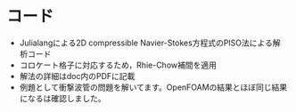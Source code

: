 # コード
- Julialangによる2D compressible Navier-Stokes方程式のPISO法による解析コード
- コロケート格子に対応するため，Rhie-Chow補間を適用
- 解法の詳細はdoc内のPDFに記載
- 例題として衝撃波管の問題を解いてます。OpenFOAMの結果とほぼ同じ結果になるは確認しました。
